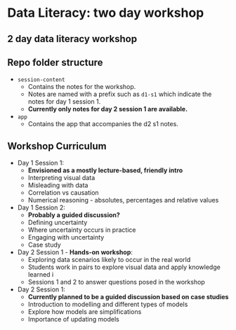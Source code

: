 Data Literacy: two day workshop
================

<!-- Do not modify the README.md file directly. -->
<!-- Instead edit the README.qmd file -->

## 2 day data literacy workshop

## Repo folder structure

- `session-content`
  - Contains the notes for the workshop.
  - Notes are named with a prefix such as `d1-s1` which indicate the
    notes for day 1 session 1.
  - **Currently only notes for day 2 session 1 are available.**
- `app`
  - Contains the app that accompanies the d2 s1 notes.

## Workshop Curriculum

- Day 1 Session 1:
  - **Envisioned as a mostly lecture-based, friendly intro**
  - Interpreting visual data
  - Misleading with data
  - Correlation vs causation
  - Numerical reasoning - absolutes, percentages and relative values
- Day 1 Session 2:
  - **Probably a guided discussion?**
  - Defining uncertainty
  - Where uncertainty occurs in practice
  - Engaging with uncertainty
  - Case study
- Day 2 Session 1 - **Hands-on workshop**:
  - Exploring data scenarios likely to occur in the real world
  - Students work in pairs to explore visual data and apply knowledge
    learned i
  - Sessions 1 and 2 to answer questions posed in the workshop
- Day 2 Session 1:
  - **Currently planned to be a guided discussion based on case
    studies**
  - Introduction to modelling and different types of models
  - Explore how models are simplifications
  - Importance of updating models
